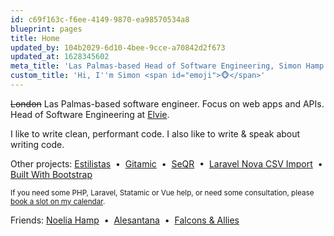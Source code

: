 ```yaml
---
id: c69f163c-f6ee-4149-9870-ea98570534a8
blueprint: pages
title: Home
updated_by: 104b2029-6d10-4bee-9cce-a70842d2f673
updated_at: 1628345602
meta_title: 'Las Palmas-based Head of Software Engineering, Simon Hamp'
custom_title: 'Hi, I''m Simon <span id="emoji">🐵</span>'
---
```

<script>
    setInterval(function() {
        let emojis = ['🐵', '🙈', '🙉', '🙊', '🐒', '😂'];
        document.getElementById('emoji').innerHTML = emojis[Math.floor(Math.random() * emojis.length)];
    }, 1000);
</script>

<p>
  	<strike>London</strike> Las Palmas-based software engineer. Focus on web apps and APIs.
    Head of Software Engineering at <a href="https://www.elvie.com" target="_blank" class="text-blue">Elvie</a>.
</p>

<p>
    I like to write clean, performant code. I also like to write & speak about writing code.
</p>

<p>
    Other projects:
    <a href="https://estilistas.co.uk" target="_blank">Estilistas</a>
  	&nbsp;&bull;&nbsp;
    <a href="https://statamic.com/addons/simonhamp/gitamic" target="_blank">Gitamic</a>
    &nbsp;&bull;&nbsp;
    <a href="https://seqr.site/" target="_blank">SeQR</a>
    &nbsp;&bull;&nbsp;
    <a href="https://github.com/simonhamp/laravel-nova-csv-import" target="_blank">Laravel Nova CSV Import</a>
    &nbsp;&bull;&nbsp;
    <a href="https://builtwithbootstrap.com" target="_blank">Built With Bootstrap</a>
</p>

<p>
    <small>
        If you need some PHP, Laravel, Statamic or Vue help, or need some consultation, please
        <a href="" onclick="Calendly.initPopupWidget({url: 'https://calendly.com/simon-hamp'});return false;">book a slot on my calendar</a>.
    </small>
</p>

<p>
    Friends:
    <a href="https://noeliahamp.com/" target="_blank">Noelia Hamp</a>
    &nbsp;&bull;&nbsp;
    <a href="https://www.alesantana.tk/" target="_blank">Alesantana</a>
    &nbsp;&bull;&nbsp;
    <a href="http://www.falconsandallies.co.uk/" target="_blank">Falcons & Allies</a>
</p>
